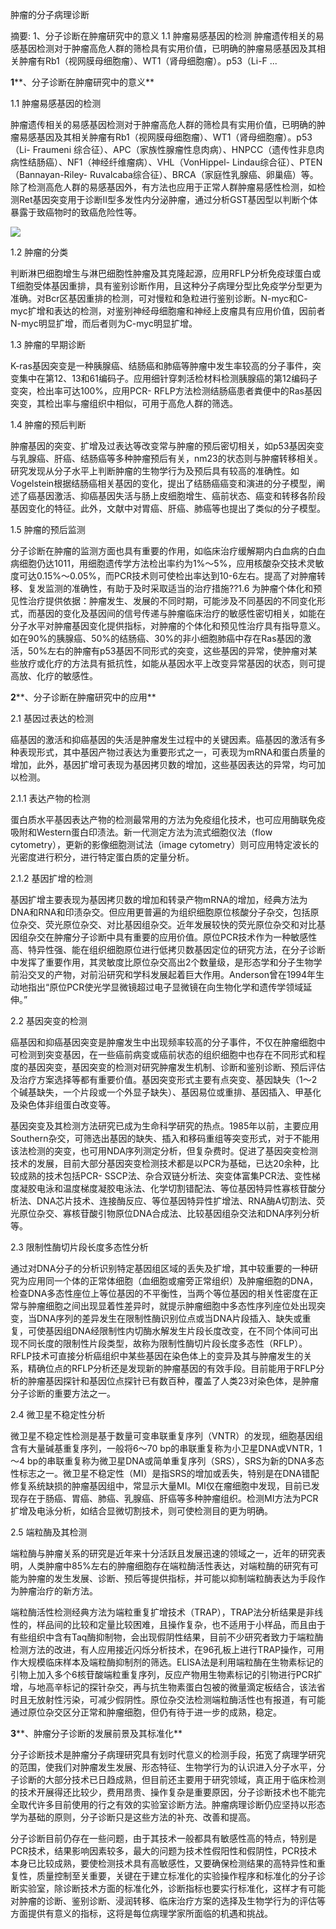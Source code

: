 肿瘤的分子病理诊断

摘要: 1、分子诊断在肿瘤研究中的意义 1.1 肿瘤易感基因的检测
肿瘤遗传相关的易感基因检测对于肿瘤高危人群的筛检具有实用价值，已明确的肿瘤易感基因及其相关肿瘤有Rb1（视网膜母细胞瘤）、WT1（肾母细胞瘤）。p53（Li-F
...

**1****、分子诊断在肿瘤研究中的意义**

1.1 肿瘤易感基因的检测

肿瘤遗传相关的易感基因检测对于肿瘤高危人群的筛检具有实用价值，已明确的肿瘤易感基因及其相关肿瘤有Rb1（视网膜母细胞瘤）、WT1（肾母细胞瘤）。p53（Li-
Fraumeni 综合征）、APC（家族性腺瘤性息肉病）、HNPCC（遗传性非息肉病性结肠癌）、NF1（神经纤维瘤病）、VHL（VonHippel-
Lindau综合征）、PTEN（Bannayan-Riley-
Ruvalcaba综合征）、BRCA（家庭性乳腺癌、卵巢癌）等。除了检测高危人群的易感基因外，有方法也应用于正常人群肿瘤易感性检测，如检测Ret基因突变用于诊断Ⅱ型多发性内分泌肿瘤，通过分析GST基因型以判断个体暴露于致癌物时的致癌危险性等。

![](肿瘤的分子病理诊断_files/clip_image001dd979f47-8af5-41b8-a867-9404f6e7f2a9.jpg)

1.2 肿瘤的分类

判断淋巴细胞增生与淋巴细胞性肿瘤及其克隆起源，应用RFLP分析免疫球蛋白或T细胞受体基因重排，具有鉴别诊断作用，且这种分子病理分型比免疫学分型更为准确。对Bcr区基因重排的检测，可对慢粒和急粒进行鉴别诊断。N-myc和C-
myc扩增和表达的检测，对鉴别神经母细胞瘤和神经上皮瘤具有应用价值，因前者N-myc明显扩增，而后者则为C-myc明显扩增。

1.3 肿瘤的早期诊断

K-ras基因突变是一种胰腺癌、结肠癌和肺癌等肿瘤中发生率较高的分子事件，突变集中在第12、13和61编码子。应用细针穿刺活检材料检测胰腺癌的第12编码子变突，检出率可达100%，应用PCR-
RFLP方法检测结肠癌患者粪便中的Ras基因突变，其检出率与瘤组织中相似，可用于高危人群的筛选。

1.4 肿瘤的预后判断

肿瘤基因的突变、扩增及过表达等改变常与肿瘤的预后密切相关，如p53基因突变与乳腺癌、肝癌、结肠癌等多种肿瘤预后有关，nm23的状态则与肿瘤转移相关。研究发现从分子水平上判断肿瘤的生物学行为及预后具有较高的准确性。如Vogelstein根据结肠癌相关基因的变化，提出了结肠癌癌变和演进的分子模型，阐述了癌基因激活、抑癌基因失活与肠上皮细胞增生、癌前状态、癌变和转移各阶段基因变化的特征。此外，文献中对胃癌、肝癌、肺癌等也提出了类似的分子模型。

1.5 肿瘤的预后监测

分子诊断在肿瘤的监测方面也具有重要的作用，如临床治疗缓解期内白血病的白血病细胞仍达1011，用细胞遗传学方法检出率约为1%～5%，应用核酸杂交技术灵敏度可达0.15%～0.05%，而PCR技术则可使检出率达到10-6左右。提高了对肿瘤转移、复发监测的准确性，有助于及时采取适当的治疗措施??1.6
为肿瘤个体化和预见性治疗提供依据：肿瘤发生、发展的不同时期，可能涉及不同基因的不同变化形式，而基因的变化及基因间的信号传递与肿瘤临床治疗的敏感性密切相关，如能在分子水平对肿瘤基因变化提供指标，对肿瘤的个体化和预见性治疗具有指导意义。如在90%的胰腺癌、50%的结肠癌、30%的非小细胞肺癌中存在Ras基因的激活，50%左右的肿瘤有p53基因不同形式的突变，这些基因的异常，使肿瘤对某些放疗或化疗的方法具有抵抗性，如能从基因水平上改变异常基因的状态，则可提高放、化疗的敏感性。

**2****、分子诊断在肿瘤研究中的应用**

2.1 基因过表达的检测

癌基因的激活和抑癌基因的失活是肿瘤发生过程中的关键因素。癌基因的激活有多种表现形式，其中基因产物过表达为重要形式之一，可表现为mRNA和蛋白质量的增加，此外，基因扩增可表现为基因拷贝数的增加，这些基因表达的异常，均可加以检测。

2.1.1 表达产物的检测

蛋白质水平基因表达产物的检测最常用的方法为免疫组化技术，也可应用酶联免疫吸附和Western蛋白印渍法。新一代测定方法为流式细胞仪法（flow
cytometry），更新的影像细胞测试法（image cytometry）则可应用特定波长的光密度进行积分，进行特定蛋白质的定量分析。

2.1.2 基因扩增的检测

基因扩增主要表现为基因拷贝数的增加和转录产物mRNA的增加，经典方法为DNA和RNA和印渍杂交。但应用更普遍的为组织细胞原位核酸分子杂交，包括原位杂交、荧光原位杂交、对比基因组杂交。近年发展较快的荧光原位杂交和对比基因组杂交在肿瘤分子诊断中具有重要的应用价值。原位PCR技术作为一种敏感性高、特异性强、能在组织细胞原位进行低拷贝数基因定位的研究方法，在分子诊断中发挥了重要作用，其灵敏度比原位杂交高出2个数量级，是形态学和分子生物学前沿交叉的产物，对前沿研究和学科发展起着巨大作用。Anderson曾在1994年生动地指出“原位PCR使光学显微镜超过电子显微镜在向生物化学和遗传学领域延伸。”

2.2 基因突变的检测

癌基因和抑癌基因突变是肿瘤发生中出现频率较高的分子事件，不仅在肿瘤细胞中可检测到突变基因，在一些癌前病变或癌前状态的组织细胞中也存在不同形式和程度的基因突变，基因突变的检测对研究肿瘤发生机制、诊断和鉴别诊断、预后评估及治疗方案选择等都有重要价值。基因突变形式主要有点突变、基因缺失（1～2个碱基缺失，一个片段或一个外显子缺失）、基因易位或重排、基因插入、甲基化及染色体非组蛋白改变等。

基因突变及其检测方法研究已成为生命科学研究的热点。1985年以前，主要应用Southern杂交，可筛选出基因的缺失、插入和移码重组等突变形式，对于不能用该法检测的突变，也可用NDA序列测定分析，但复杂费时。促进了基因突变检测技术的发展，目前大部分基因突变检测技术都是以PCR为基础，已达20余种，比较成熟的技术包括PCR-
SSCP法、杂合双链分析法、突变体富集PCR法、变性梯度凝胶电泳和温度梯度凝胶电泳法、化学切割错配法、等位基因特异性寡核苷酸分析法、DNA芯片技术、连接酶反应、等位基因特异性扩增法、RNA酶A切割法、荧光原位杂交、寡核苷酸引物原位DNA合成法、比较基因组杂交法和DNA序列分析等。

2.3 限制性酶切片段长度多态性分析

通过对DNA分子的分析识别特定基因组区域的丢失及扩增，其中较重要的一种研究为应用同一个体的正常体细胞（血细胞或瘤旁正常组织）及肿瘤细胞的DNA，检查DNA多态性座位上等位基因的不平衡性，当两个等位基因的相关性密度在正常与肿瘤细胞之间出现显着性差异时，就提示肿瘤细胞中多态性序列座位处出现突变，当DNA序列的差异发生在限制性酶识别位点或当DNA片段插入、缺失或重复，可使基因组DNA经限制性内切酶水解发生片段长度改变，在不同个体间可出现不同长度的限制性片段类型，故称为限制性酶切片段长度多态性（RFLP）。RFLP技术可直接分析癌组织中某些基因在染色体上的变异及其与肿瘤发生的关系，精确位点的RFLP分析还是发现新的肿瘤基因的有效手段。目前能用于RFLP分析的肿瘤基因探针和基因位点探针已有数百种，覆盖了人类23对染色体，是肿瘤分子诊断的重要方法之一。

2.4 微卫星不稳定性分析

微卫星不稳定性检测是基于数量可变串联重复序列（VNTR）的发现，细胞基因组含有大量碱基重复序列，一般将6～70
bp的串联重复称为小卫星DNA或VNTR，1～4
bp的串联重复称为微卫星DNA或简单重复序列（SRS），SRS为新的DNA多态性标志之一。微卫星不稳定性（MI）是指SRS的增加或丢失，特别是在DNA错配修复系统缺损的肿瘤基因组中，常显示大量MI。MI仅在瘤细胞中发现，目前已发现存在于肠癌、胃癌、肺癌、乳腺癌、肝癌等多种肿瘤组织。检测MI方法为PCR扩增及电泳分析，如结合显微切割技术，则可使检测目的更为明确。

2.5 端粒酶及其检测

端粒酶与肿瘤关系的研究是近年来十分活跃且发展迅速的领域之一，近年的研究表明，人类肿瘤中85%左右的肿瘤细胞存在端粒酶活性表达，对端粒酶的研究有可能为肿瘤的发生发展、诊断、预后等提供指标，并可能以抑制端粒酶表达为手段作为肿瘤治疗的新方法。

端粒酶活性检测经典方法为端粒重复扩增技术（TRAP），TRAP法分析结果是非线性的，样品间的比较和定量比较困难，且操作复杂，也不适用于小样品，而且由于有些组织中含有Taq酶抑制物，会出现假阴性结果，目前不少研究者致力于端粒酶检测方法的改进，有人应用接近闪烁分析技术，在96孔板上进行TRAP操作，可用作大规模临床样本及端粒酶抑制剂的筛选。ELISA法是利用端粒酶在生物素标记的引物上加入多个6核苷酸端粒重复序列，反应产物用生物素标记的引物进行PCR扩增，与地高辛标记的探针杂交，再与抗生物素蛋白包被的微量滴定板结合，该法省时且无放射性污染，可减少假阴性。原位杂交法检测端粒酶活性也有报道，有可能通过原位杂交区分正常和肿瘤细胞，但仍有待于进一步的成熟，稳定。

**3****、肿瘤分子诊断的发展前景及其标准化**

分子诊断技术是肿瘤分子病理研究具有划时代意义的检测手段，拓宽了病理学研究的范围，使我们对肿瘤发生发展、形态特征、生物学行为的认识进入分子水平，分子诊断的大部分技术已日趋成熟，但目前还主要用于研究领域，真正用于临床检测的技术开展得还比较少，费用昂贵、操作复杂是重要原因，分子诊断技术也不能完全取代许多目前使用的行之有效的实验室诊断方法。肿瘤病理诊断仍应坚持以形态学为基础的原则，分子诊断只是这些方法的补充、改善和提高。

分子诊断目前仍存在一些问题，由于其技术一般都具有敏感性高的特点，特别是PCR技术，结果影响因素较多，最大的问题为技术性假阳性和假阴性，PCR技术本身已比较成熟，要使检测技术具有高敏感性，又要确保检测结果的高特异性和重复性，质量控制至关重要，关键在于建立标准化的实验操作程序和标准化的分子诊断实验室，除诊断技术方面的标准化外，诊断指标也要实行标准化，这样才有可能对肿瘤的诊断、鉴别诊断、浸润转移、临床治疗方案的选择及生物学行为的评估等方面提供有意义的指标，这将是每位病理学家所面临的机遇和挑战。



